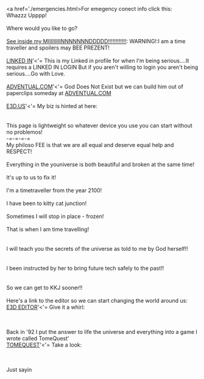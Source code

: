 <a href='./emergencies.html>For emegency conect info click this:</a>
<br>
Whazzz Upppp!<br>
<br>
Where would you like to go?<br>
<br>
<a href="./mindOfRiley/mindOfRiley.html" target="_blank">See inside my MIIIIIIIIINNNNNNNDDDDD!!!!!!!!!!!!</a>: WARNING!:I am a time traveller and spoilers may BEE PREZENT!<br>
<br>
<a href="https://www.linkedin.com/in/wsriley/">LINKED IN</a>'<'= This is my Linked in profile for when I'm being serious....It requires a LINKED IN LOGIN But if you aren't willing to login you aren't being serious....Go with Love.<br><br>
<a href="http://adventual.com">ADVENTUAL.COM</a>'<'= God Does Not Exist but we can build him out of paperclips someday at <a href="http://adventual.com">ADVENTUAL.COM</a><br>
<br>
<a href="http://e3d.us">E3D.US</a>'<'= My biz is hinted at here:<br><br>
<br>
This page is lightweight so whatever device you use you can start without no problemos!<br>
-=-=-=-=<br>
My philoso FEE is that we are all equal and deserve equal help and RESPECT!<br>
<br>
Everything in the youniverse is both beautiful and broken at the same time!<br>
<br>
It's up to us to fix it!<br>
<br>
I'm a timetraveller from the year 2100!<br>
<br>
I have been to kitty cat junction!<br>
<br>
Sometimes I will stop in place - frozen!<br>
<br>
That is when I am time travelling!<br>
<br>
<br>
I will teach you the secrets of the universe as told to me by God herself!!<br>
<br>
<br>
I been instructed by her to bring future tech safely to the past!!<br>
<br>
<br>
So we can get to KKJ sooner!!<br>
<br>
Here's a link to the editor so we can start changing the world around us:
<br>
<a href="./editor/index.html">E3D EDITOR</a>'<'= Give it a whirl:<br><br>
<br>

Back in '92 I put the answer to life the universe and everything into a game I wrote called TomeQuest'
<br>
<a href="./tomequest/index.html">TOMEQUEST</a>'<'= Take a look:<br><br>
<br>


Just sayin<br>
